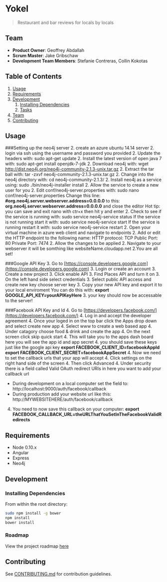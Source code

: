 
# Yokel

>Restaurant and bar reviews for locals by locals

## Team

  - __Product Owner__:  Geoffrey Abdallah
  - __Scrum Master__: Jake Gribschaw
  - __Development Team Members__: Stefanie Contreras, Collin Kokotas

## Table of Contents

1. [Usage](#Usage)
1. [Requirements](#requirements)
1. [Development](#development)
    1. [Installing Dependencies](#installing-dependencies)
    1. [Tasks](#tasks)
1. [Team](#team)
1. [Contributing](#contributing)

## Usage
###Setting up the neo4j server
2. create an azure ubuntu 14.14 server
2. login via ssh using the username and password you provided
2. Update the headers with: sudo apt-get update
2. Install the latest version of open java 7 with: 
sudo apt-get install openjdk-7-jdk
2. Download neo4j with: 
wget http://dist.neo4j.org/neo4j-community-2.1.3-unix.tar.gz
2. Extract the tar ball with: tar -zxvf neo4j-community-2.1.3-unix.tar.gz 
2. Change into the neo4j directory with: cd neo4j-community-2.1.3/
2. Install neo4j as a service using: sudo ./bin/neo4j-installer install
2. Allow the service to create a new user for you 
2. Edit conf/neo4j-server.properties with: 
sudo nano conf/neo4j-server.properties
Change this line:
**\#org.neo4j.server.webserver.address=0.0.0.0**
to this: 
**org.neo4j.server.webserver.address=0.0.0.0**
and close the editor
	Hot tip: you can save and exit nano with ctr+x then hit y and enter
2. Check to see if the service is running with: 
sudo service neo4j-service status 
If the service is not running start it with: 
sudo service neo4j-service start
If the service is running restart it with:
sudo service neo4j-service restart
2. Open your virtual machine in azure web client and navigate to endpoints
2. Add or edit the HTTP endpoint to the following
name: HTTP
protocol: TCP
Public Port: 80
Private Port: 7474
2. Allow the changes to be applied 
2. Navigate to your webserver it will be somthing like websiteName.cloudapp.net
2.You are all set!

###Google API Key
3. Go to [https://console.developers.google.com](https://console.developers.google.com)
3. Login or create an account 
3. Create a new project
3. Click enable API
3. Find Places API and turn it on
3. On the left hand side select credentials
3. Select public API access and create new key choose server key
3. Copy your new API key and export it to your local enviroment
You can do this with:
  **export GOOGLE_API_KEY=yourAPIKeyHere**
3. your key should now be accessable to the server!

###Facebook API Key and Id
4. Go to [https://developers.facebook.com/](https://developers.facebook.com/)
4. Log in and accept the developer agreement
4. Once your loged in on the top bar click the Apps drop down and select create new app
4. Select www to create a web based app
4. Under catagory choose food & drink and create the app
4. On the next screen click skip quick start
4. This will take you to the apps dash board here you will see the app id and app secret
4. you should save these keys just like the google api key
  **export FACEBOOK_CLIENT_ID=facebookAppId**
  **export FACEBOOK_CLIENT_SECRET=facebookAppSecret**
4. Now we need to set the callback urls that your app will accept 
4. Click settings on the right hand side of the screen
4. Then click Advanced 
4. Under security there is a field called Valid OAuth redirect URIs in here you want to add your callback url
  * During development on a local computer set the field to: http://localhost:9000/auth/facebook/callback
  * During production add your website url like this: http://MYWEBSITEHERE/auth/facebook/callback
4. You need to now save this callback on your computer:
  **export FACEBOOK_CALLBACK_URL=theURLThatYouSetInTheFacebookValidRedirects**
## Requirements



- Node 0.10.x
- Angular
- Express
- Neo4j

## Development

### Installing Dependencies

From within the root directory:

```sh
sudo npm install -g bower
npm install
bower install
```

### Roadmap

View the project roadmap [here](LINK_TO_PROJECT_ISSUES)


## Contributing

See [CONTRIBUTING.md](CONTRIBUTING.md) for contribution guidelines.


